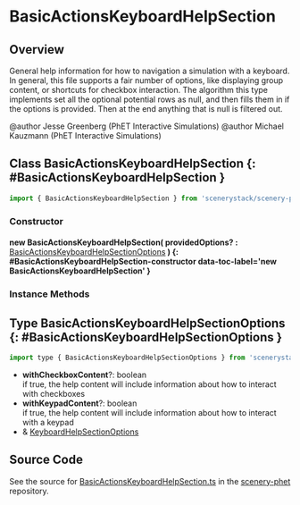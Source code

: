 # BasicActionsKeyboardHelpSection

## Overview

General help information for how to navigation a simulation with a keyboard. In general, this file supports a fair
number of options, like displaying group content, or shortcuts for checkbox interaction. The algorithm this type
implements set all the optional potential rows as null, and then fills them in if the options is provided. Then at the
end anything that is null is filtered out.

@author Jesse Greenberg (PhET Interactive Simulations)
@author Michael Kauzmann (PhET Interactive Simulations)

## Class BasicActionsKeyboardHelpSection {: #BasicActionsKeyboardHelpSection }


```js
import { BasicActionsKeyboardHelpSection } from 'scenerystack/scenery-phet';
```
### Constructor

#### new BasicActionsKeyboardHelpSection( providedOptions? : <span style="font-weight: 400;">[BasicActionsKeyboardHelpSectionOptions](../scenery-phet/BasicActionsKeyboardHelpSection.md#BasicActionsKeyboardHelpSectionOptions)</span> ) {: #BasicActionsKeyboardHelpSection-constructor data-toc-label='new BasicActionsKeyboardHelpSection' }

### Instance Methods





## Type BasicActionsKeyboardHelpSectionOptions {: #BasicActionsKeyboardHelpSectionOptions }


```js
import type { BasicActionsKeyboardHelpSectionOptions } from 'scenerystack/scenery-phet';
```


- **withCheckboxContent**?: <span style="color: hsla(calc(var(--md-hue) + 180deg),80%,40%,1);">boolean</span>
<br>  if true, the help content will include information about how to interact with checkboxes
- **withKeypadContent**?: <span style="color: hsla(calc(var(--md-hue) + 180deg),80%,40%,1);">boolean</span>
<br>  if true, the help content will include information about how to interact with a keypad
- &amp; [KeyboardHelpSectionOptions](../scenery-phet/KeyboardHelpSection.md#KeyboardHelpSectionOptions)




## Source Code

See the source for [BasicActionsKeyboardHelpSection.ts](https://github.com/phetsims/scenery-phet/blob/main/js/keyboard/help/BasicActionsKeyboardHelpSection.ts) in the [scenery-phet](https://github.com/phetsims/scenery-phet) repository.
